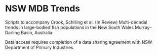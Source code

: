 # NSW MDB Trends
 Scripts to accompany Crook, Schilling et al. (In Review) Multi-decadal trends in large-bodied fish populations in the New South Wales Murray–Darling Basin, Australia

Data access requires completion of a data sharing agreement with NSW Department of Primary Industries.

